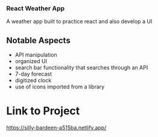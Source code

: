 ### React Weather App
A weather app built to practice react and also develop a UI

## Notable Aspects
* API manipulation
* organized UI
* search bar functionality that searches through an API
* 7-day forecast
* digitized clock
* use of icons imported from a library

# Link to Project 
https://silly-bardeen-a515ba.netlify.app/
